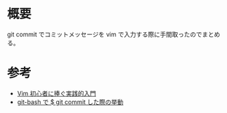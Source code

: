 # 概要

git commit でコミットメッセージを vim で入力する際に手間取ったのでまとめる。

# 参考

- [Vim 初心者に捧ぐ実践的入門](https://qiita.com/okamos/items/c97970ab34ff55ff3167)
- [git-bash で $ git commit した際の挙動](https://qiita.com/Adan2JP/items/7c0bb0d81759a1da77f4)
